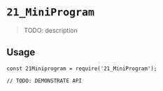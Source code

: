 # `21_MiniProgram`

> TODO: description

## Usage

```
const 21Miniprogram = require('21_MiniProgram');

// TODO: DEMONSTRATE API
```
